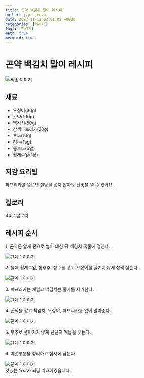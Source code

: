 ```yaml
---
title: 곤약 백김치 말이 레시피
author: jjprojectg
date: 2023-11-12 03:01:02 +0000
categories: [레시피]
tags: [백김치]
math: true
mermaid: true
---
```

<meta name="og:type" content="website"/>
<meta charset="UTF-8"/>
<div class="header">
  <h1>곤약 백김치 말이 레시피</h1>
</div>

<div class="container my-4">
  <div class="row">
    <div class="col-12 col-md-6">
      <div class="recipe-image">
        <img src="http://www.foodsafetykorea.go.kr/uploadimg/cook/10_01071_2.png" class="step-image" alt="최종 이미지"/>
      </div>
    </div>
    <div class="col-12 col-md-6">
      <div class="ingredients">
        <h2>재료</h2>
        <ul class="card">
          <li> 오징어(30g) </li>
          <li>  곤약(100g) </li>
          <li>  백김치(50g) </li>
          <li> 삼색파프리카(20g) </li>
          <li>  부추(10g) </li>
          <li>  청주(15g) </li>
          <li> 통후추(5알) </li>
          <li>  월계수잎(1장) </li>
</ul>
      </div>
    </div>
    <div class="col-12 col-md-6">
      <div class="ingredients">
        <h2>저감 요리팁</h2>
        <div class="card"> 
          <p>
            파프리카를 넣으면 설탕을 넣지 않아도 단맛을 낼 수 있어요.
          </p>
        </div>
      </div>
      <div class="ingredients">
        <h2>칼로리</h2>
        <div class="card"> 
          <p>
            44.2 칼로리
          </p>
        </div>
      </div>
    </div>
  </div>

  <h2 class="my-4">레시피 순서</h2>
  <div class="card recipe-card">
    <div class="card-body recipe-step">
      <p class="card-text step-description">1. 곤약은 얇게 편으로 썰어 데친 뒤
백김치 국물에 절인다.</p>
      <img src="http://www.foodsafetykorea.go.kr/uploadimg/cook/20_01071_1.JPG" alt="단계 1 이미지" class="step-image"/>
    </div>
  </div>
  <div class="card recipe-card">
    <div class="card-body recipe-step">
      <p class="card-text step-description">2. 물에 월계수잎, 통후추, 청주를
넣고 오징어를 질기지 않게 살짝
삶는다.</p>
      <img src="http://www.foodsafetykorea.go.kr/uploadimg/cook/20_01071_2.JPG" alt="단계 1 이미지" class="step-image"/>
    </div>
  </div>
  <div class="card recipe-card">
    <div class="card-body recipe-step">
      <p class="card-text step-description">3. 파프리카는 채썰고 백김치는
물기를 제거한다.</p>
      <img src="http://www.foodsafetykorea.go.kr/uploadimg/cook/20_01071_3.JPG" alt="단계 1 이미지" class="step-image"/>
    </div>
  </div>
  <div class="card recipe-card">
    <div class="card-body recipe-step">
      <p class="card-text step-description">4. 곤약을 깔고 백김치, 오징어,
파프리카를 얹어 말아준다.</p>
      <img src="http://www.foodsafetykorea.go.kr/uploadimg/cook/20_01071_4.JPG" alt="단계 1 이미지" class="step-image"/>
    </div>
  </div>
  <div class="card recipe-card">
    <div class="card-body recipe-step">
      <p class="card-text step-description">5. 부추로 풀어지지 않게 단단히
매듭을 짓는다.</p>
      <img src="http://www.foodsafetykorea.go.kr/uploadimg/cook/20_01071_5.JPG" alt="단계 1 이미지" class="step-image"/>
    </div>
  </div>
  <div class="card recipe-card">
    <div class="card-body recipe-step">
      <p class="card-text step-description">6. 아랫부분을 정리하고 접시에
담는다.</p>
      <img src="http://www.foodsafetykorea.go.kr/uploadimg/cook/20_01071_6.JPG" alt="단계 1 이미지" class="step-image"/>
    </div>
  </div>

</div>
맛있는 요리가 되길 기대하겠습니다.
